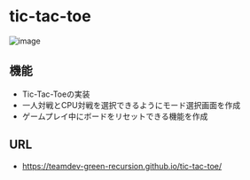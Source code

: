 # tic-tac-toe
![image](https://user-images.githubusercontent.com/78358092/222948393-66aa4280-efcc-47a0-ac30-32c3a08fa1fd.png)

## 機能
- Tic-Tac-Toeの実装
- 一人対戦とCPU対戦を選択できるようにモード選択画面を作成
- ゲームプレイ中にボードをリセットできる機能を作成

## URL
- https://teamdev-green-recursion.github.io/tic-tac-toe/
